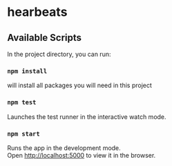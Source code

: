 # hearbeats






## Available Scripts

In the project directory, you can run:

### `npm install`

will install all packages you will need in this project


### `npm test`

Launches the test runner in the interactive watch mode.

### `npm start`
Runs the app in the development mode.<br>
Open [http://localhost:5000](http://localhost:5000) to view it in the browser.
